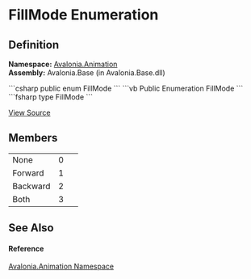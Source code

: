 # FillMode Enumeration




## Definition
**Namespace:** <a href="N_Avalonia_Animation">Avalonia.Animation</a>  
**Assembly:** Avalonia.Base (in Avalonia.Base.dll)

<Tabs groupId="api-code-preview">
<TabItem value="csharp" label="C#">
```csharp
public enum FillMode
```
</TabItem>
<TabItem value="vb" label="VB">
```vb
Public Enumeration FillMode
```
</TabItem>
<TabItem value="fsharp" label="F#">
```fsharp
type FillMode
```
</TabItem>
</Tabs>



<a href="https://github.com/AvaloniaUI/Avalonia/tree/master/src/Avalonia.Base/Animation/FillMode.cs" title="View the source code">View Source</a>



## Members
<table>
<tr>
<td>None</td>
<td>0</td>
<td> </td>
</tr>
<tr>
<td>Forward</td>
<td>1</td>
<td> </td>
</tr>
<tr>
<td>Backward</td>
<td>2</td>
<td> </td>
</tr>
<tr>
<td>Both</td>
<td>3</td>
<td> </td>
</tr>
</table>

## See Also


#### Reference
<a href="N_Avalonia_Animation">Avalonia.Animation Namespace</a>  


